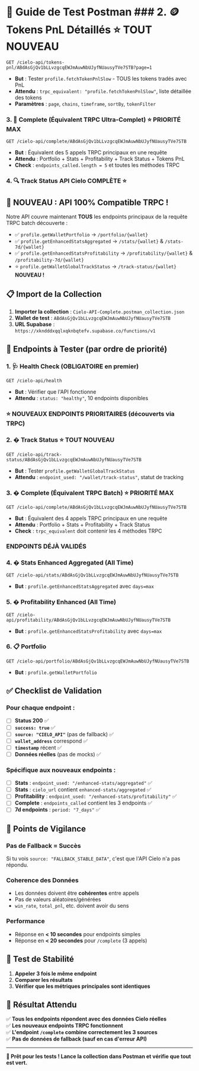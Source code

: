 # 🧪 Guide de Test Postman ### 2. 🪙 **Tokens PnL Détaillés** ⭐ TOUT NOUVEAU
```
GET /cielo-api/tokens-pnl/ABdAsGjQv1bLLvzgcqEWJmAuwNbUJyfNUausyTVe7STB?page=1
```
- **But** : Tester `profile.fetchTokenPnlSlow` - TOUS les tokens tradés avec PnL
- **Attendu** : `trpc_equivalent: "profile.fetchTokenPnlSlow"`, liste détaillée des tokens
- **Paramètres** : `page`, `chains`, `timeframe`, `sortBy`, `tokenFilter`

### 3. 🔄 **Complete (Équivalent TRPC Ultra-Complet)** ⭐ PRIORITÉ MAX
```
GET /cielo-api/complete/ABdAsGjQv1bLLvzgcqEWJmAuwNbUJyfNUausyTVe7STB
```
- **But** : Équivalent des 5 appels TRPC principaux en une requête
- **Attendu** : Portfolio + Stats + Profitability + Track Status + Tokens PnL
- **Check** : `endpoints_called.length = 5` et toutes les méthodes TRPC

### 4. 🔍 **Track Status** API Cielo COMPLÈTE ⭐

## 🎉 **NOUVEAU : API 100% Compatible TRPC !**

Notre API couvre maintenant **TOUS** les endpoints principaux de la requête TRPC batch découverte :
- ✅ `profile.getWalletPortfolio` → `/portfolio/{wallet}`
- ✅ `profile.getEnhancedStatsAggregated` → `/stats/{wallet}` & `/stats-7d/{wallet}`
- ✅ `profile.getEnhancedStatsProfitability` → `/profitability/{wallet}` & `/profitability-7d/{wallet}`
- ⭐ `profile.getWalletGlobalTrackStatus` → `/track-status/{wallet}` **NOUVEAU !**

## 📋 **Import de la Collection**

1. **Importer la collection** : `Cielo-API-Complete.postman_collection.json`
2. **Wallet de test** : `ABdAsGjQv1bLLvzgcqEWJmAuwNbUJyfNUausyTVe7STB`
3. **URL Supabase** : `https://xkndddxqqlxqknbqtefv.supabase.co/functions/v1`

## 🎯 **Endpoints à Tester (par ordre de priorité)**

### 1. 🩺 **Health Check** (OBLIGATOIRE en premier)
```
GET /cielo-api/health
```
- **But** : Vérifier que l'API fonctionne
- **Attendu** : `status: "healthy"`, 10 endpoints disponibles

### ⭐ **NOUVEAUX ENDPOINTS PRIORITAIRES (découverts via TRPC)**

### 2. � **Track Status** ⭐ TOUT NOUVEAU
```
GET /cielo-api/track-status/ABdAsGjQv1bLLvzgcqEWJmAuwNbUJyfNUausyTVe7STB
```
- **But** : Tester `profile.getWalletGlobalTrackStatus`
- **Attendu** : `endpoint_used: "/wallet/track-status"`, statut de tracking

### 3. � **Complete (Équivalent TRPC Batch)** ⭐ PRIORITÉ MAX
```
GET /cielo-api/complete/ABdAsGjQv1bLLvzgcqEWJmAuwNbUJyfNUausyTVe7STB
```
- **But** : Équivalent des 4 appels TRPC principaux en une requête
- **Attendu** : Portfolio + Stats + Profitability + Track Status
- **Check** : `trpc_equivalent` doit contenir les 4 méthodes TRPC

### **ENDPOINTS DÉJÀ VALIDÉS**

### 4. � **Stats Enhanced Aggregated (All Time)**
```
GET /cielo-api/stats/ABdAsGjQv1bLLvzgcqEWJmAuwNbUJyfNUausyTVe7STB
```
- **But** : `profile.getEnhancedStatsAggregated` avec `days=max`

### 5. � **Profitability Enhanced (All Time)**
```
GET /cielo-api/profitability/ABdAsGjQv1bLLvzgcqEWJmAuwNbUJyfNUausyTVe7STB
```
- **But** : `profile.getEnhancedStatsProfitability` avec `days=max`

### 6. 📋 **Portfolio**
```
GET /cielo-api/portfolio/ABdAsGjQv1bLLvzgcqEWJmAuwNbUJyfNUausyTVe7STB
```
- **But** : `profile.getWalletPortfolio`

## ✅ **Checklist de Validation**

### **Pour chaque endpoint :**
- [ ] **Status 200** ✅
- [ ] **`success: true`** ✅
- [ ] **`source: "CIELO_API"`** (pas de fallback) ✅
- [ ] **`wallet_address`** correspond ✅
- [ ] **`timestamp`** récent ✅
- [ ] **Données réelles** (pas de mocks) ✅

### **Spécifique aux nouveaux endpoints :**
- [ ] **Stats** : `endpoint_used: "/enhanced-stats/aggregated"` ✅
- [ ] **Stats** : `cielo_url` contient `enhanced-stats/aggregated` ✅
- [ ] **Profitability** : `endpoint_used: "/enhanced-stats/profitability"` ✅
- [ ] **Complete** : `endpoints_called` contient les 3 endpoints ✅
- [ ] **7d endpoints** : `period: "7_days"` ✅

## 🚨 **Points de Vigilance**

### **Pas de Fallback = Succès**
Si tu vois `source: "FALLBACK_STABLE_DATA"`, c'est que l'API Cielo n'a pas répondu.

### **Coherence des Données**
- Les données doivent être **cohérentes** entre appels
- Pas de valeurs aléatoires/générées
- `win_rate`, `total_pnl`, etc. doivent avoir du sens

### **Performance**
- Réponse en **< 10 secondes** pour endpoints simples
- Réponse en **< 20 secondes** pour `/complete` (3 appels)

## 🔄 **Test de Stabilité**

1. **Appeler 3 fois le même endpoint**
2. **Comparer les résultats**
3. **Vérifier que les métriques principales sont identiques**

## 🎯 **Résultat Attendu**

✅ **Tous les endpoints répondent avec des données Cielo réelles**  
✅ **Les nouveaux endpoints TRPC fonctionnent**  
✅ **L'endpoint `/complete` combine correctement les 3 sources**  
✅ **Pas de données de fallback (sauf en cas d'erreur API)**

---

**🚀 Prêt pour les tests ! Lance la collection dans Postman et vérifie que tout est vert.**
